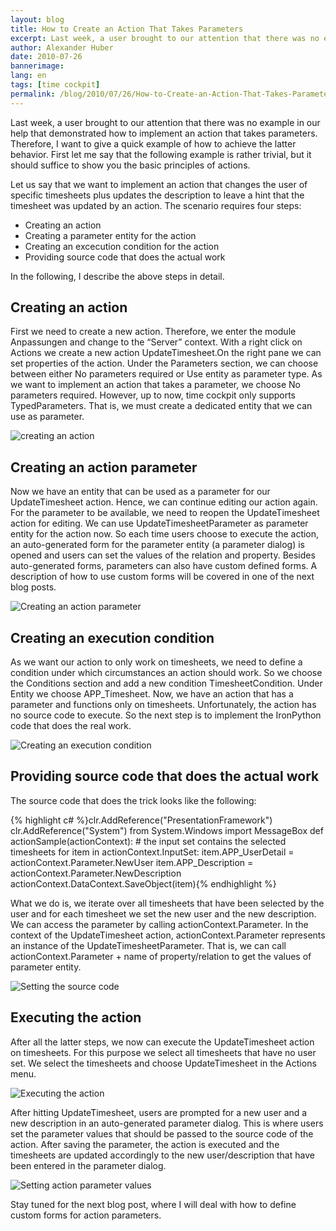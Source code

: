 ```yaml
---
layout: blog
title: How to Create an Action That Takes Parameters 
excerpt: Last week, a user brought to our attention that there was no example in our help that demonstrated how to implement an action that takes parameters. Therefore, I want to give a quick example of how to achieve the latter behavior. First let me say that the following example is rather trivial, but it should suffice to show you the basic principles of actions. 
author: Alexander Huber
date: 2010-07-26
bannerimage: 
lang: en
tags: [time cockpit]
permalink: /blog/2010/07/26/How-to-Create-an-Action-That-Takes-Parameters-
---
```


<p>Last week, a user brought to our attention that there was no example in our help that demonstrated how to implement an action that takes parameters. Therefore, I want to give a quick example of how to achieve the latter behavior. First let me say that the following example is rather trivial, but it should suffice to show you the basic principles of actions.</p><p>Let us say that we want to implement an action that changes the user of specific timesheets plus updates the description to leave a hint that the timesheet was updated by an action. The scenario requires four steps:</p><ul>
  <li>Creating an action</li>
  <li>Creating a parameter entity for the action</li>
  <li>Creating an excecution condition for the action</li>
  <li>Providing source code that does the actual work</li>
</ul><p>In the following, I describe the above steps in detail.</p><h2>Creating an action</h2><p>First we need to create a new action. Therefore, we enter the module <span class="InlineCode">Anpassungen</span> and change to the “Server” context. With a right click on <span class="InlineCode">Actions</span> we create a new action <span class="InlineCode">UpdateTimesheet</span>.On the right pane we can set properties of the action. Under the <span class="InlineCode">Parameters</span> section, we can choose between either <span class="InlineCode">No parameters required</span> or <span class="InlineCode">Use entity as parameter type</span>. As we want to implement an action that takes a parameter, we choose <span class="InlineCode">No parameters required</span>. However, up to now, time cockpit only supports TypedParameters. That is, we must create a dedicated entity that we can use as parameter.</p><p>
  <img alt="creating an action" src="{{site.baseurl}}/content/images/blog/2010/07/create_action (1).png" class="   mceC1Focused mceC1Focused mceC1Focused mceC1Focused mceC1Focused mceC1Focused" />
</p><h2>Creating an action parameter</h2><p>Now we have an entity that can be used as a parameter for our <span class="InlineCode">UpdateTimesheet</span> action. Hence, we can continue editing our action again. For the parameter to be available, we need to reopen the <span class="InlineCode">UpdateTimesheet</span> action for editing. We can use <span class="InlineCode">UpdateTimesheetParameter</span> as parameter entity for the action now. So each time users choose to execute the action, an auto-generated form for the parameter entity (a parameter dialog) is opened and users can set the values of the relation and property. Besides auto-generated forms, parameters can also have custom defined forms. A description of how to use custom forms will be covered in one of the next blog posts.</p><p>
  <img alt="Creating an action parameter" src="{{site.baseurl}}/content/images/blog/2010/07/create_actionparam (2).png" class="     " />
</p><h2>Creating an execution condition</h2><p>As we want our action to only work on timesheets, we need to define a condition under which circumstances an action should work. So we choose the <span class="InlineCode">Conditions</span> section and add a new condition <span class="InlineCode">TimesheetCondition</span>. Under <span class="InlineCode">Entity</span> we choose <span class="InlineCode">APP_Timesheet</span>. Now, we have an action that has a parameter and functions only on timesheets. Unfortunately, the action has no source code to execute. So the next step is to implement the IronPython code that does the real work.</p><p>
  <img alt="Creating an execution condition" src="{{site.baseurl}}/content/images/blog/2010/07/creation_condition (2).png" class="   mceC1Focused mceC1Focused" />
</p><h2>Providing source code that does the actual work</h2><p>The source code that does the trick looks like the following:</p>{% highlight c# %}clr.AddReference("PresentationFramework") 
clr.AddReference("System") 
from System.Windows import MessageBox 
def actionSample(actionContext): 
  # the input set contains the selected timesheets 
  for item in actionContext.InputSet: 
    item.APP_UserDetail = actionContext.Parameter.NewUser 
    item.APP_Description = actionContext.Parameter.NewDescription 
    actionContext.DataContext.SaveObject(item){% endhighlight %}<p>What we do is, we iterate over all timesheets that have been selected by the user and for each timesheet we set the new user and the new description. We can access the parameter by calling <span class="InlineCode">actionContext.Parameter</span>. In the context of the <span class="InlineCode">UpdateTimesheet</span> action, <span class="InlineCode">actionContext.Parameter</span> represents an instance of the <span class="InlineCode">UpdateTimesheetParameter</span>. That is, we can call <span class="InlineCode">actionContext.Parameter</span> + name of property/relation to get the values of parameter entity.</p><p>
  <img alt="Setting the source code" src="{{site.baseurl}}/content/images/blog/2010/07/set_sourcecode (2).png" class="  " />
</p><h2>Executing the action</h2><p>After all the latter steps, we now can execute the <span class="InlineCode">UpdateTimesheet</span> action on timesheets. For this purpose we select all timesheets that have no user set. We select the timesheets and choose <span class="InlineCode">UpdateTimesheet</span> in the <span class="InlineCode">Actions</span> menu.</p><p>
  <img alt="Executing the action" src="{{site.baseurl}}/content/images/blog/2010/07/update_timesheet (3).png" class="   mceC1Focused mceC1Focused" />
</p><p>After hitting <span class="InlineCode">UpdateTimesheet</span>, users are prompted for a new user and a new description in an auto-generated parameter dialog. This is where users set the parameter values that should be passed to the source code of the action. After saving the parameter, the action is executed and the timesheets are updated accordingly to the new user/description that have been entered in the parameter dialog.</p><p>
  <img alt="Setting action parameter values" src="{{site.baseurl}}/content/images/blog/2010/07/setting_parametervalues (2).png" class="   mceC1Focused mceC1Focused" />
</p><p>Stay tuned for the next blog post, where I will deal with how to define custom forms for action parameters.</p>